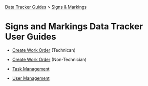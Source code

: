 [Data Tracker Guides](./) > [Signs & Markings](/signs_markings#signs-and-markings-data-tracker-user-guides)

#  Signs and Markings Data Tracker User Guides

- [Create Work Order](create_work_order_tech.md) (Technican)

- [Create Work Order](create_work_order_non_tech.md) (Non-Technician)

- [Task Management](task_management.md#managing-work-tasks)

- [User Management](user_management.md)